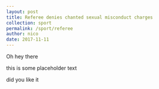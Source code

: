 ```yaml
---
layout: post
title: Referee denies chanted sexual misconduct charges
collection: sport
permalink: /sport/referee
author: nico
date: 2017-11-11
---
```


Oh hey there

this is some placeholder text

did you like it
